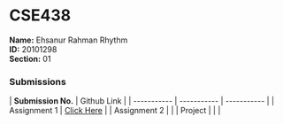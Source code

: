 # **CSE438**

**Name:** Ehsanur Rahman Rhythm  
**ID:** 20101298  
**Section:** 01

### Submissions

| **Submission No.** | Github Link |
| ----------- | ----------- | ----------- |
| Assignment 1 | [Click Here](https://github.com/errhythm/CSE438/tree/main/Assignment%201) |
| Assignment 2 | | 
| Project |  | |



